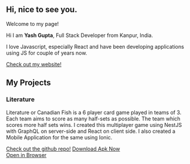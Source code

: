 ## Hi, nice to see you.

Welcome to my page!

Hi I am **Yash Gupta**, Full Stack Developer from Kanpur, India. 

I love Javascript, especially React and have been developing applications using JS for couple of years now.

[Check out my website!](https://yashgupta.dev)

## My Projects

### Literature

Literature or Canadian Fish is a 6 player card game played in teams of 3. Each team aims to score as many half-sets as possible. The team which scores more half sets wins. I created this multiplayer game using NestJS with GraphQL on server-side and React on client side. I also created a Mobile Application for the same using Ionic.

[Check out the github repo!](https://github.com/gyash24x7/littplay)       [Download Apk Now](https://github.com/gyash24x7/littplay/releases/download/v1.0/literature-v1.0.apk)     
[Open in Browser](https://literature.yashgupta.dev)
